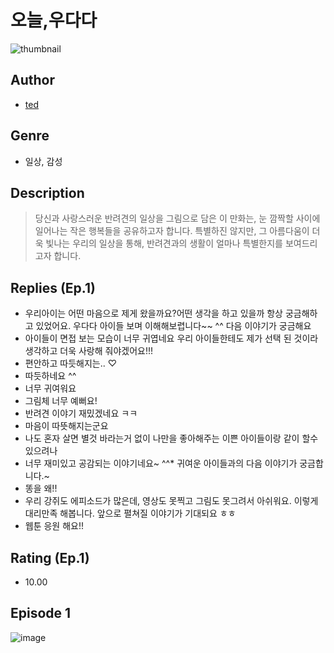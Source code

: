 # 오늘,우다다
![thumbnail](https://image-comic.pstatic.net/user_contents_data/challenge_comic/2023/05/25/366529/upload_7221634587291640673_480x623.jpeg)

## Author
- [ted](https://comic.naver.com/artistTitle?id=366529)

## Genre
- 일상, 감성

## Description
> 당신과 사랑스러운 반려견의 일상을 그림으로 담은 이 만화는, 눈 깜짝할 사이에 일어나는 작은 행복들을 공유하고자 합니다. 특별하진 않지만, 그 아름다움이 더욱 빛나는 우리의 일상을 통해, 반려견과의 생활이 얼마나 특별한지를 보여드리고자 합니다.

## Replies (Ep.1)
- 우리아이는 어떤 마음으로 제게 왔을까요?어떤 생각을 하고 있을까 항상 궁금해하고 있었어요. 우다다 아이들 보며 이해해보렵니다~~ ^^ 다음 이야기가 궁금해요
- 아이들이 면접 보는 모습이 너무 귀엽네요 우리 아이들한테도 제가 선택 된 것이라 생각하고 더욱 사랑해 줘야겠어요!!!
- 편안하고 따듯해지는.. ♡
- 따듯하네요 ^^
- 너무 귀여워요
- 그림체 너무 예뻐요!
- 반려견 이야기 재밌겠네요 ㅋㅋ
- 마음이 따뜻해지는군요
- 나도 혼자 살면 별것 바라는거 없이 나만을 좋아해주는 이쁜 아이들이랑 같이 할수 있으려나
- 너무 재미있고 공감되는 이야기네요~ ^^* 귀여운 아이들과의 다음 이야기가 궁금합니다.~
- 똥을 왜!!
- 우리 강쥐도 에피소드가 많은데, 영상도 못찍고 그림도 못그려서 아쉬워요. 이렇게 대리만족 해봅니다. 앞으로 펼쳐질 이야기가 기대되요 ㅎㅎ
- 웹툰 응원 해요!!

## Rating (Ep.1)
- 10.00

## Episode 1
![image](https://image-comic.pstatic.net/user_contents_data/challenge_comic/2023/05/25/366529/upload_3834309548717717813.jpeg)
